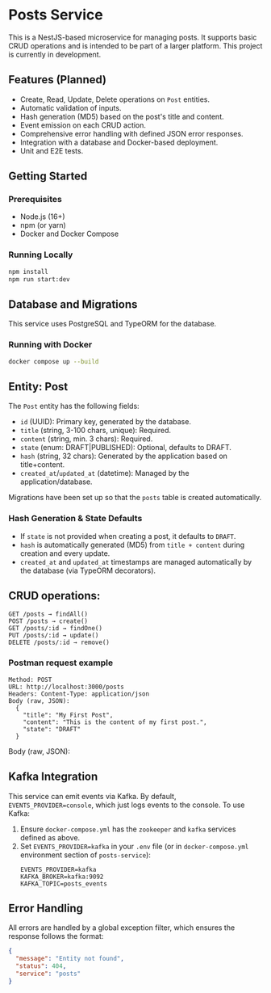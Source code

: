 # Posts Service

This is a NestJS-based microservice for managing posts. It supports basic CRUD operations and is intended to be part of a larger platform. This project is currently in development.

## Features (Planned)
- Create, Read, Update, Delete operations on `Post` entities.
- Automatic validation of inputs.
- Hash generation (MD5) based on the post's title and content.
- Event emission on each CRUD action.
- Comprehensive error handling with defined JSON error responses.
- Integration with a database and Docker-based deployment.
- Unit and E2E tests.

## Getting Started

### Prerequisites
- Node.js (16+)
- npm (or yarn)
- Docker and Docker Compose

### Running Locally
```bash
npm install
npm run start:dev
```

## Database and Migrations

This service uses PostgreSQL and TypeORM for the database.

### Running with Docker
```bash
docker compose up --build
```

## Entity: Post

The `Post` entity has the following fields:
- `id` (UUID): Primary key, generated by the database.
- `title` (string, 3-100 chars, unique): Required.
- `content` (string, min. 3 chars): Required.
- `state` (enum: DRAFT|PUBLISHED): Optional, defaults to DRAFT.
- `hash` (string, 32 chars): Generated by the application based on title+content.
- `created_at`/`updated_at` (datetime): Managed by the application/database.

Migrations have been set up so that the `posts` table is created automatically.

### Hash Generation & State Defaults
- If `state` is not provided when creating a post, it defaults to `DRAFT`.
- `hash` is automatically generated (MD5) from `title + content` during creation and every update.
- `created_at` and `updated_at` timestamps are managed automatically by the database (via TypeORM decorators).

## CRUD operations:

    GET /posts → findAll()
    POST /posts → create()
    GET /posts/:id → findOne()
    PUT /posts/:id → update()
    DELETE /posts/:id → remove()

### Postman request example
    Method: POST
    URL: http://localhost:3000/posts
    Headers: Content-Type: application/json
    Body (raw, JSON):
      {
        "title": "My First Post",
        "content": "This is the content of my first post.",
        "state": "DRAFT"
      }

Body (raw, JSON):

## Kafka Integration

This service can emit events via Kafka. By default, `EVENTS_PROVIDER=console`, which just logs events to the console. To use Kafka:

1. Ensure `docker-compose.yml` has the `zookeeper` and `kafka` services defined as above.
2. Set `EVENTS_PROVIDER=kafka` in your `.env` file (or in `docker-compose.yml` environment section of `posts-service`):
   ```env
   EVENTS_PROVIDER=kafka
   KAFKA_BROKER=kafka:9092
   KAFKA_TOPIC=posts_events
   
## Error Handling

All errors are handled by a global exception filter, which ensures the response follows the format:
```json
{
  "message": "Entity not found",
  "status": 404,
  "service": "posts"
}



